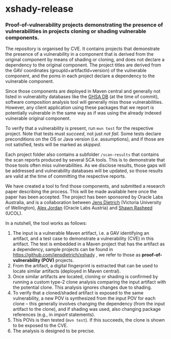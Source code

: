 # xshady-release

### Proof-of-vulnerability projects demonstrating the presence of vulnerabilities in projects cloning or shading vulnerable components.

The repository is organised by CVE. It contains projects that demonstrate the presence of a vulnerability in a component that is derived from the original component by means of shading or cloning, and does not declare a dependency to the original component.  The project titles are derived from the GAV coordinates (groupId+artifactId+version) of the vulnerable component, and the poms in each project declare a dependency to the vulnerable component. 

Since those components are deployed in Maven central and generally not listed in vulnerabilty databases like the [GHSA DB](https://github.com/github/advisory-database/) (at the time of commit), software composition analysis tool will generally miss those vulnerabilities. However, any client application using these packages that we report is potentially vulnerable in the same way as if was using the already indexed vulnerable original component.

To verify that a vulnerability is present, run `mvn test` for the respective project. Note that tests must _succeed_, not just _not fail_. Some tests declare preconditions on the OS or Java version (i.e. assumptions), and if those are not satisfied, tests will be marked as _skipped_. 

Each project folder also contains a subfolder `/scan-results` that contains the scan reports produced by several SCA tools. This is to demonstrate that those tools often miss vulnerabilities. As we disclose results, those gaps will be addressed and vulnerability databases will be updated, so those results are valid at the time of committing the respective reports.  

We have created a tool to find those components, and submitted a research paper describing the process. This will be made available here once the paper has been accepted. The project has been sponsored by Oracle Labs Australia, and is a collaboration between [Jens Dietrich](https://people.wgtn.ac.nz/jens.dietrich) (Victoria University of Wellington), [Alex Jordan](https://labs.oracle.com/pls/apex/f?p=labs:bio:0:2133) (Oracle Labs Austria) and [Shawn Rasheed](https://conf.researchr.org/profile/shawnrasheed) (UCOL). 

In a nutshell, the tool works as follows: 

1. The input is a vulnerable Maven artifact, i.e. a GAV identifying an artifact, and a test case to demonstrate a vulnerability (CVE) in this artifact. The test is embedded in a Maven project that has the artifact as a dependency, sample projects can be found in https://github.com/jensdietrich/xshady , we refer to those as __proof-of-vulnerability (POV)__ projects. 
2. From the artifact, a digital fingerprint is extracted that can be used to locate similar artifacts (deployed in Maven central).  
3. Once similar artifacts are located, cloning or shading is confirmed by running a custom type-2 clone analysis comparing the input artifact with the potential clone. This analysis ignores changes due to shading. 
4. To verify that a cloned/shaded artifact is exposed to the same vulnerability, a new POV is synthesized from the input POV for each clone – this generally involves changing the dependency (from the input artifact to the clone), and if shading was used, also changing package references (e.g., in *import* statements). 
5. This POVs is then tested (`mvn test`). If this succeeds, the clone is shown to be exposed to the CVE. 
6. The analysis is designed to be precise. 
